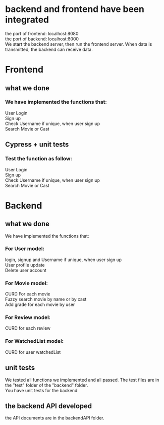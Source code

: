 # backend and frontend have been integrated
the port of frontend: localhost:8080  
the port of backend: localhost:8000  
We start the backend server, then run the frontend server. When data is transmitted, the backend can receive data.

# Frontend
## what we done
### We have implemented the functions that:  
User Login  
Sign up  
Check Username if unique, when user sign up  
Search Movie or Cast  
## Cypress + unit tests
### Test the function as follow:  
User Login  
Sign up  
Check Username if unique, when user sign up  
Search Movie or Cast  
# Backend
## what we done
We have implemented the functions that:  
### For User model:  
login, signup and Username if unique, when user sign up  
User profile update  
Delete user account  
### For Movie model:
CURD For each movie  
Fuzzy search movie by name or by cast  
Add grade for each movie by user  
### For Review model:
CURD for each review  
### For WatchedList model:
CURD for user watchedList  
## unit tests
We tested all functions we implemented and all passed. The test files are in the "test" folder of the "backend" folder.  
You have unit tests for the backend  
## the backend API developed
the API documents are in the backendAPI folder.

